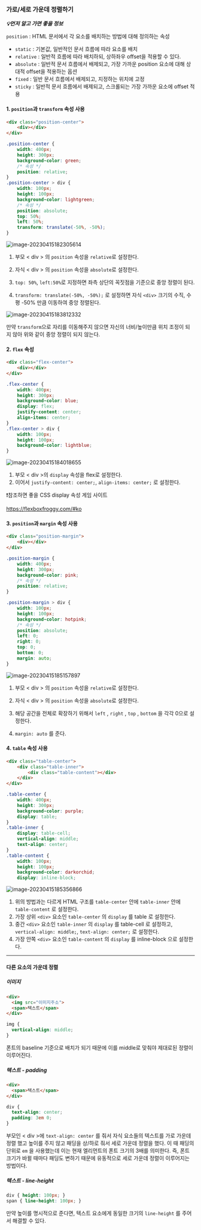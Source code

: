 ### 가로/세로 가운데 정렬하기

***💡먼저 알고 가면 좋을 정보***

`position`  : HTML 문서에서 각 요소를 배치하는 방법에 대해 정의하는 속성

- `static` : 기본값, 일반적인 문서 흐름에 따라 요소를 배치
- `relative` : 일반적 흐름에 따라 배치하되, 상하좌우 offset을 적용할 수 있다.
- `absolute` : 일반적 문서 흐름에서 배제되고, 가장 가까운 position 요소에 대해 상대적 offset을 적용하는 옵션
- `fixed` : 일반 문서 흐름에서 배제되고, 지정하는 위치에 고정
- `sticky` : 일반적 문서 흐름에서 배제되고, 스크롤되는 가장 가까운 요소에 offset 적용



#### 1. `position`과 `transform` 속성 사용

```html
<div class="position-center">
    <div></div>
</div>
```

```css
.position-center {
    width: 400px;
    height: 300px;
    background-color: green;
    /* 속성 */
    position: relative;
}
.position-center > div {
    width: 100px;
    height: 100px;
    background-color: lightgreen;
    /* 속성 */
    position: absolute;
    top: 50%;
    left: 50%;
    transform: translate(-50%, -50%);
}
```

![image-20230415182305614](./assets/image-20230415182305614.png)

1. 부모 < div > 의 `position` 속성을 `relative`로 설정한다.
2. 자식 < div > 의 `position` 속성을 `absolute`로 설정한다.
3. `top: 50%`, `left:50%`로 지정하면 좌측 상단의 꼭짓점을 기준으로 중앙 정렬이 된다.

4. `transform: translate(-50%, -50%);` 로 설정하면 자식 `<div>` 크기의 수직, 수평 -50% 만큼 이동하여 중앙 정렬된다.

![image-20230415183812332](./assets/image-20230415183812332.png)

만약 `transform`으로 자리를 이동해주지 않으면 자신의 너비/높이만큼 위치 조정이 되지 않아 위와 같이 중앙 정렬이 되지 않는다.



#### 2. `flex` 속성

```html
<div class="flex-center">
    <div></div>
</div>
```

```css
.flex-center {
    width: 400px;
    height: 300px;
    background-color: blue;
    display: flex;
    justify-content: center;
    align-items: center;
}
.flex-center > div {
    width: 100px;
    height: 100px;
    background-color: lightblue;
}
```

![image-20230415184018655](./assets/image-20230415184018655.png)

1. 부모 < div >의 `display` 속성을 flex로 설정한다.
2. 이어서 `justify-content: center;`, `align-items: center;` 로 설정한다.

❗참조하면 좋을 CSS display 속성 게임 사이트

https://flexboxfroggy.com/#ko



#### 3. `position`과 `margin` 속성 사용

```html
<div class="position-margin">
    <div></div>
</div>
```

```css
.position-margin {
    width: 400px;
    height: 300px;
    background-color: pink;
    /* 속성 */
    position: relative;
}

.position-margin > div {
    width: 100px;
    height: 100px;
    background-color: hotpink;
    /* 속성 */
    position: absolute;
    left: 0;
    right: 0;
    top: 0;
    bottom: 0;
    margin: auto;
}
```

![image-20230415185157897](./assets/image-20230415185157897.png)

1. 부모 < div > 의 `position` 속성을 `relative`로 설정한다.
2. 자식 < div > 의 `position` 속성을 `absolute`로 설정한다.

3. 해당 공간을 전체로 확장하기 위해서 `left` , `right` , `top` , `bottom` 을 각각 0으로 설정한다.
4. `margin: auto` 를 준다.



#### 4. `table` 속성 사용

```html
<div class="table-center">
    <div class="table-inner">
        <div class="table-content"></div>
    </div>
</div>
```

```css
.table-center {
    width: 400px;
    height: 300px;
    background-color: purple;
    display: table;
}
.table-inner {
    display: table-cell;
    vertical-align: middle;
    text-align: center;
}
.table-content {
    width: 100px;
    height: 100px;
    background-color: darkorchid;
    display: inline-block;
```

![image-20230415185356866](./assets/image-20230415185356866.png)

1. 위의 방법과는 다르게 HTML 구조를 `table-center` 안에 `table-inner` 안에 `table-content` 로 설정한다.
2. 가장 상위 `<div>` 요소인 `table-center` 의 `display` 를 table 로 설정한다.
3. 중간 `<div>` 요소인 `table-inner` 의 `display` 를 table-cell 로 설정하고, `vertical-align: middle;`, `text-align: center;` 로 설정한다.
4. 가장 안쪽 `<div>` 요소인 `table-content` 의 `display` 를 inline-block 으로 설정한다.



----



#### 다른 요소의 가운데 정렬

##### 이미지

```html
<div>
  <img src="이미지주소">
  <span>텍스트</span>
</div>
```

```css
img {
  vertical-align: middle;
}
```

폰트의 baseline 기준으로 배치가 되기 때문에 이를 middle로 맞춰야 제대로된 정렬이 이루어진다.



##### 텍스트 - padding

```html
<div>
  <span>텍스트</span>
</div>
```

```css
div { 
  text-align: center; 
  padding: 3em 0;
}
```

부모인 < div >에 `text-align: center` 를 줘서 자식 요소들의 텍스트를 가로 가운데 정렬 했고 높이를 주지 않고 패딩을 상/하로 줘서 세로 가운데 정렬을 했다. 이 때 패딩의 단위로 `em` 을 사용했는데 이는 현재 엘리먼트의 폰트 크기의 3배를 의미한다. 즉, 폰트 크기가 바뀔 때마다 패딩도 변하기 때문에 유동적으로 세로 가운데 정렬이 이루어지는 방법이다.



##### 텍스트 - line-height

```css
div { height: 100px; }
span { line-height: 100px; }
```

만약 높이를 명시적으로 준다면, 텍스트 요소에게 동일한 크기의 `line-height` 를 주어서 해결할 수 있다.
